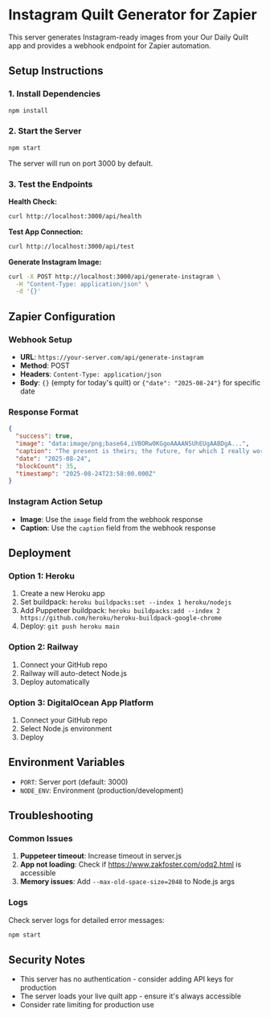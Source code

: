# Instagram Quilt Generator for Zapier

This server generates Instagram-ready images from your Our Daily Quilt app and provides a webhook endpoint for Zapier automation.

## Setup Instructions

### 1. Install Dependencies
```bash
npm install
```

### 2. Start the Server
```bash
npm start
```

The server will run on port 3000 by default.

### 3. Test the Endpoints

**Health Check:**
```bash
curl http://localhost:3000/api/health
```

**Test App Connection:**
```bash
curl http://localhost:3000/api/test
```

**Generate Instagram Image:**
```bash
curl -X POST http://localhost:3000/api/generate-instagram \
  -H "Content-Type: application/json" \
  -d '{}'
```

## Zapier Configuration

### Webhook Setup
- **URL**: `https://your-server.com/api/generate-instagram`
- **Method**: POST
- **Headers**: `Content-Type: application/json`
- **Body**: `{}` (empty for today's quilt) or `{"date": "2025-08-24"}` for specific date

### Response Format
```json
{
  "success": true,
  "image": "data:image/png;base64,iVBORw0KGgoAAAANSUhEUgAABDgA...",
  "caption": "The present is theirs; the future, for which I really worked, is mine. — Nikola Tesla",
  "date": "2025-08-24",
  "blockCount": 35,
  "timestamp": "2025-08-24T23:58:00.000Z"
}
```

### Instagram Action Setup
- **Image**: Use the `image` field from the webhook response
- **Caption**: Use the `caption` field from the webhook response

## Deployment

### Option 1: Heroku
1. Create a new Heroku app
2. Set buildpack: `heroku buildpacks:set --index 1 heroku/nodejs`
3. Add Puppeteer buildpack: `heroku buildpacks:add --index 2 https://github.com/heroku/heroku-buildpack-google-chrome`
4. Deploy: `git push heroku main`

### Option 2: Railway
1. Connect your GitHub repo
2. Railway will auto-detect Node.js
3. Deploy automatically

### Option 3: DigitalOcean App Platform
1. Connect your GitHub repo
2. Select Node.js environment
3. Deploy

## Environment Variables
- `PORT`: Server port (default: 3000)
- `NODE_ENV`: Environment (production/development)

## Troubleshooting

### Common Issues
1. **Puppeteer timeout**: Increase timeout in server.js
2. **App not loading**: Check if https://www.zakfoster.com/odq2.html is accessible
3. **Memory issues**: Add `--max-old-space-size=2048` to Node.js args

### Logs
Check server logs for detailed error messages:
```bash
npm start
```

## Security Notes
- This server has no authentication - consider adding API keys for production
- The server loads your live quilt app - ensure it's always accessible
- Consider rate limiting for production use

